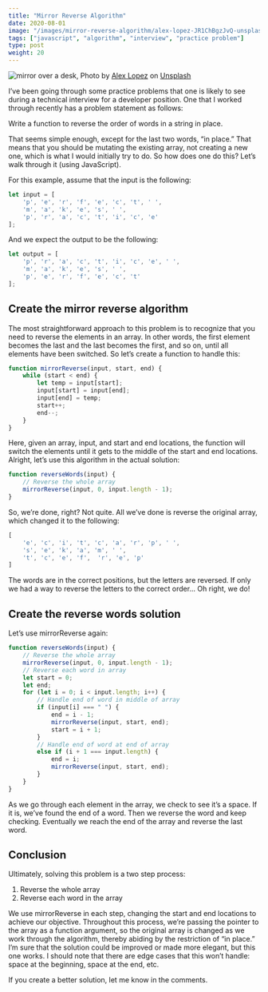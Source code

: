 ```yaml
---
title: "Mirror Reverse Algorithm"
date: 2020-08-01
image: "/images/mirror-reverse-algorithm/alex-lopez-JR1ChBgzJvQ-unsplash.jpg"
tags: ["javascript", "algorithm", "interview", "practice problem"]
type: post
weight: 20
---
```


![mirror over a desk, ](/images/mirror-reverse-algorithm/alex-lopez-JR1ChBgzJvQ-unsplash.jpg)
Photo by [Alex Lopez](https://unsplash.com/@alex_lopez00) on [Unsplash](https://unsplash.com/?utm_source=medium&utm_medium=referral)

I’ve been going through some practice problems that one is likely to see during a technical interview for a developer position. One that I worked through recently has a problem statement as follows:

Write a function to reverse the order of words in a string in place.

That seems simple enough, except for the last two words, “in place.” That means that you should be mutating the existing array, not creating a new one, which is what I would initially try to do. So how does one do this? Let’s walk through it (using JavaScript).

For this example, assume that the input is the following:
```js
let input = [
    'p', 'e', 'r', 'f', 'e', 'c', 't', ' ',
    'm', 'a', 'k', 'e', 's', ' ',
    'p', 'r', 'a', 'c', 't', 'i', 'c', 'e'
];
```

And we expect the output to be the following:
```js
let output = [
    'p', 'r', 'a', 'c', 't', 'i', 'c', 'e', ' ',
    'm', 'a', 'k', 'e', 's', ' ',
    'p', 'e', 'r', 'f', 'e', 'c', 't'
];
```

## Create the mirror reverse algorithm

The most straightforward approach to this problem is to recognize that you need to reverse the elements in an array. In other words, the first element becomes the last and the last becomes the first, and so on, until all elements have been switched. So let’s create a function to handle this:
```js
function mirrorReverse(input, start, end) {
    while (start < end) {
        let temp = input[start];
        input[start] = input[end];
        input[end] = temp;
        start++;
        end--;
    }
}
```

Here, given an array, input, and start and end locations, the function will switch the elements until it gets to the middle of the start and end locations. Alright, let’s use this algorithm in the actual solution:
```js
function reverseWords(input) {
    // Reverse the whole array
    mirrorReverse(input, 0, input.length - 1);
}
```

So, we’re done, right? Not quite. All we’ve done is reverse the original array, which changed it to the following:
```js
[
    'e', 'c', 'i', 't', 'c', 'a', 'r', 'p', ' ',
    's', 'e', 'k', 'a', 'm', ' ',
    't', 'c', 'e', 'f',  'r', 'e', 'p'
]
```

The words are in the correct positions, but the letters are reversed. If only we had a way to reverse the letters to the correct order… Oh right, we do!

## Create the reverse words solution

Let’s use mirrorReverse again:
```js
function reverseWords(input) {
    // Reverse the whole array
    mirrorReverse(input, 0, input.length - 1);
    // Reverse each word in array
    let start = 0;
    let end;
    for (let i = 0; i < input.length; i++) {
        // Handle end of word in middle of array
        if (input[i] === " ") {
            end = i - 1;
            mirrorReverse(input, start, end);
            start = i + 1;
        }
        // Handle end of word at end of array
        else if (i + 1 === input.length) {
            end = i;
            mirrorReverse(input, start, end);
        }
    }
}
```

As we go through each element in the array, we check to see it’s a space. If it is, we’ve found the end of a word. Then we reverse the word and keep checking. Eventually we reach the end of the array and reverse the last word.

## Conclusion

Ultimately, solving this problem is a two step process:
1. Reverse the whole array
1. Reverse each word in the array

We use mirrorReverse in each step, changing the start and end locations to achieve our objective. Throughout this process, we’re passing the pointer to the array as a function argument, so the original array is changed as we work through the algorithm, thereby abiding by the restriction of “in place.” I’m sure that the solution could be improved or made more elegant, but this one works. I should note that there are edge cases that this won’t handle: space at the beginning, space at the end, etc.

If you create a better solution, let me know in the comments.